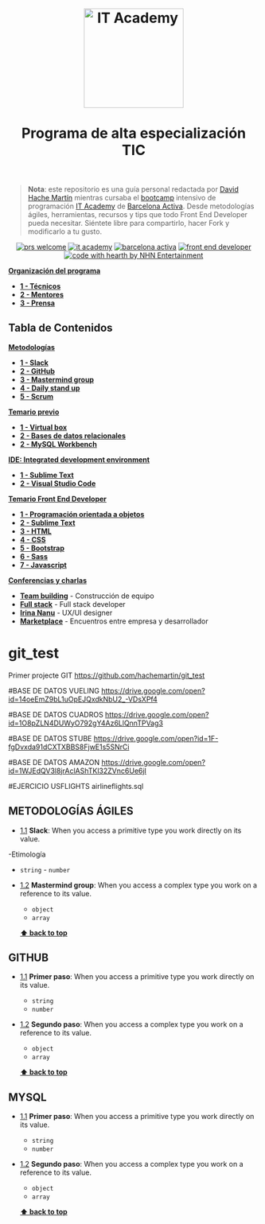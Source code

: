 <h1 align="center">
  <img src="https://cibernarium.barcelonactiva.cat/documents/10180/693138/IT+logo.png/1c84715b-b403-4f41-9b5d-8691f99dec40?t=1520933248611" alt="IT Academy" width=200">
  <br>
    <br> Programa de alta especialización TIC
  <br>
    <br>
</h1>

> **Nota**: este repositorio es una guía personal redactada por [David Hache Martín](http://www.hachemartin.com) mientras cursaba el [bootcamp](https://en.wikipedia.org/wiki/Coding_bootcamp) intensivo de programación [IT Academy](https://cibernarium.barcelonactiva.cat/it-academy) de [Barcelona Activa](http://www.barcelonactiva.cat). Desde metodologías ágiles, herramientas, recursos y tips que todo Front End Developer pueda necesitar. Siéntete libre para compartirlo, hacer Fork y modificarlo a tu gusto.

<div align="center"> 
  
 [![prs welcome](https://img.shields.io/badge/PRs-welcome-brightgreen.svg?style=flat-square)](http://makeapullrequest.com)
 [![it academy](https://img.shields.io/badge/IT%20Academy-2018-d50283.svg)](https://cibernarium.barcelonactiva.cat/it-academy)
 [![barcelona activa](https://img.shields.io/badge/Barcelona-Activa-0084B4.svg)](http://www.barcelonactiva.cat)
 [![front end developer](https://img.shields.io/badge/developer-front--end-blue.svg)](https://en.wikipedia.org/wiki/Front-end_web_development)
 [![code with hearth by NHN Entertainment](https://img.shields.io/badge/%3C%2F%3E%20with%20%E2%99%A5%20by-Hache%20Martin-ff1414.svg)](https://github.com/hachemartin)
 
</div>

[**Organización del programa**](#organizacion0)
   * [**1 - Técnicos**](#organizacion1)
   * [**2 - Mentores**](#organizacion2)
   * [**3 - Prensa**](#organizacion3)


## Tabla de Contenidos

[**Metodologías**](#metodologias)
   * [**1 - Slack**](#metodologias--slack)
   * [**2 - GitHub**](#github)
   * [**3 - Mastermind group**](#metodologias--mastermind)
   * [**4 - Daily stand up**](#metodologias--daily)
   * [**5 - Scrum**](#metodologias--scrum)
    
[**Temario previo**](#temario0)
  * [**1 - Virtual box**](#mysql)
  * [**2 - Bases de datos relacionales**](#mysql)
  * [**2 - MySQL Workbench**](#mysql)
 
 [**IDE: Integrated development environment**](#temario0)
  * [**1 - Sublime Text**](#mysql)
  * [**2 - Visual Studio Code**](#mysql)
 
[**Temario Front End Developer**](#temario1)
  * [**1 - Programación orientada a objetos**](#poo)
  * [**2 - Sublime Text**](#html)
  * [**3 - HTML**](#html)
  * [**4 - CSS**](#css)
  * [**5 - Bootstrap**](#bootstrap)
  * [**6 - Sass**](#sass)
  * [**7 - Javascript**](#js)

[**Conferencias y charlas**](#confe0)
  * [**Team building**](#confe1) - Construcción de equipo
  * [**Full stack**](#confe2) - Full stack developer
  * [**Irina Nanu**](#confe3) - UX/UI designer
  * [**Marketplace**](#confe4) - Encuentros entre empresa y desarrollador



# git_test
Primer projecte GIT
https://github.com/hachemartin/git_test

#BASE DE DATOS VUELING
https://drive.google.com/open?id=14oeEmZ9bL1uOpEJQxdkNbU2_-VDsXPf4

#BASE DE DATOS CUADROS
https://drive.google.com/open?id=1O8pZLN4DUWyO792gY4Az6LlQnnTPVag3

#BASE DE DATOS STUBE
https://drive.google.com/open?id=1F-fgDvxda91dCXTXBBS8FjwE1s5SNrCi

#BASE DE DATOS AMAZON
https://drive.google.com/open?id=1WJEdQV3l8jrAclAShTKl32ZVnc6Ue6jI




#EJERCICIO USFLIGHTS
airlineflights.sql


## METODOLOGÍAS ÁGILES

<a name="metodologias--slack"></a><a name="1.1"></a>
  - [1.1](#metodologias--slack) **Slack**: When you access a primitive type you work directly on its value.

   -Etimología
   - `string`
    - `number`
    
<a name="metodologias--mastermind"></a><a name="1.2"></a>
  - [1.2](#metodologias--mastermind)  **Mastermind group**: When you access a complex type you work on a reference to its value.

    - `object`
    - `array`
    
    
    **[⬆ back to top](#temario)**



## GITHUB

<a name="github--first"></a><a name="1.1"></a>
  - [1.1](#github--first) **Primer paso**: When you access a primitive type you work directly on its value.

    - `string`
    - `number`
    
<a name="github--segundo"></a><a name="1.2"></a>
  - [1.2](#github--segundo)  **Segundo paso**: When you access a complex type you work on a reference to its value.

    - `object`
    - `array`
    
    
    **[⬆ back to top](#temario)**

## MYSQL

<a name="mysql--first"></a><a name="1.1"></a>
  - [1.1](#mysql--first) **Primer paso**: When you access a primitive type you work directly on its value.

    - `string`
    - `number`
    
<a name="mysql--segundo"></a><a name="1.2"></a>
  - [1.2](#mysql--segundo)  **Segundo paso**: When you access a complex type you work on a reference to its value.

    - `object`
    - `array`
    
    
    **[⬆ back to top](#temario)**
